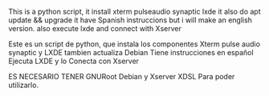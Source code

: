 This is a python script, it install xterm pulseaudio synaptic lxde
it also do apt update && upgrade
it have Spanish instruccions but i will make an english version.
also execute lxde and connect with Xserver

Este es un script de python, que instala los componentes Xterm pulse audio synaptic y LXDE
tambien actualiza Debian
Tiene instrucciones en español
Ejecuta LXDE y lo Conecta con Xserver

ES NECESARIO TENER GNURoot Debian y Xserver XDSL Para poder utilizarlo.

